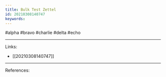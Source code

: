 ```yaml
---
title: Bulk Test Zettel
id: 20210308140747
keywords:
---
```

#alpha #bravo #charlie #delta #echo

---
Links:

- [[20210308140747]]

---
References:
